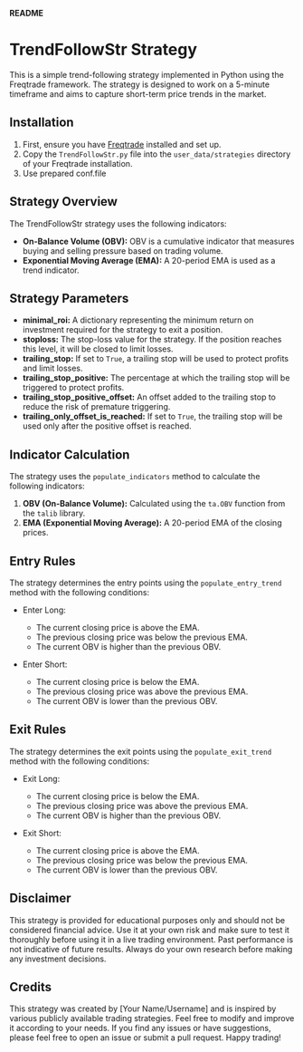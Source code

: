 **README**

# TrendFollowStr Strategy

This is a simple trend-following strategy implemented in Python using the Freqtrade framework. The strategy is designed to work on a 5-minute timeframe and aims to capture short-term price trends in the market.

## Installation

1. First, ensure you have [Freqtrade](https://www.freqtrade.io/) installed and set up.
2. Copy the `TrendFollowStr.py` file into the `user_data/strategies` directory of your Freqtrade installation.
3. Use prepared conf.file

## Strategy Overview

The TrendFollowStr strategy uses the following indicators:

- **On-Balance Volume (OBV):** OBV is a cumulative indicator that measures buying and selling pressure based on trading volume.
- **Exponential Moving Average (EMA):** A 20-period EMA is used as a trend indicator.

## Strategy Parameters

- **minimal_roi:** A dictionary representing the minimum return on investment required for the strategy to exit a position.
- **stoploss:** The stop-loss value for the strategy. If the position reaches this level, it will be closed to limit losses.
- **trailing_stop:** If set to `True`, a trailing stop will be used to protect profits and limit losses.
- **trailing_stop_positive:** The percentage at which the trailing stop will be triggered to protect profits.
- **trailing_stop_positive_offset:** An offset added to the trailing stop to reduce the risk of premature triggering.
- **trailing_only_offset_is_reached:** If set to `True`, the trailing stop will be used only after the positive offset is reached.

## Indicator Calculation

The strategy uses the `populate_indicators` method to calculate the following indicators:

1. **OBV (On-Balance Volume):** Calculated using the `ta.OBV` function from the `talib` library.
2. **EMA (Exponential Moving Average):** A 20-period EMA of the closing prices.

## Entry Rules

The strategy determines the entry points using the `populate_entry_trend` method with the following conditions:

- Enter Long:
  - The current closing price is above the EMA.
  - The previous closing price was below the previous EMA.
  - The current OBV is higher than the previous OBV.

- Enter Short:
  - The current closing price is below the EMA.
  - The previous closing price was above the previous EMA.
  - The current OBV is lower than the previous OBV.

## Exit Rules

The strategy determines the exit points using the `populate_exit_trend` method with the following conditions:

- Exit Long:
  - The current closing price is below the EMA.
  - The previous closing price was above the previous EMA.
  - The current OBV is higher than the previous OBV.

- Exit Short:
  - The current closing price is above the EMA.
  - The previous closing price was below the previous EMA.
  - The current OBV is lower than the previous OBV.

## Disclaimer

This strategy is provided for educational purposes only and should not be considered financial advice. Use it at your own risk and make sure to test it thoroughly before using it in a live trading environment. Past performance is not indicative of future results. Always do your own research before making any investment decisions.

## Credits

This strategy was created by [Your Name/Username] and is inspired by various publicly available trading strategies. Feel free to modify and improve it according to your needs. If you find any issues or have suggestions, please feel free to open an issue or submit a pull request. Happy trading!
